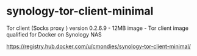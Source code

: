 # synology-tor-client-minimal

Tor client (Socks proxy ) version 0.2.6.9 - 12MB image - Tor client image qualified for Docker on Synology NAS

https://registry.hub.docker.com/u/cmondies/synology-tor-client-minimal/
